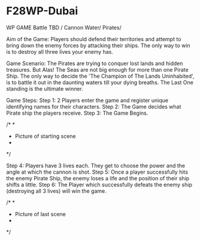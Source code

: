 # F28WP-Dubai<TASKS>
WP GAME
Battle TBD / Cannon Water/ Pirates/ 
 

Aim of the Game:
Players should defend their territories and attempt to bring down the enemy forces by attacking their ships. The only way to win is to destroy all three lives your enemy has. 

Game Scenario:
The Pirates are trying to conquer lost lands and hidden treasures. But Alas! The Seas are not big enough for more than one Pirate Ship. The only way to decide the 'The Champion of The Lands Uninhabited', is to battle it out in the daunting waters till your dying breaths. The Last One standing is the ultimate winner.

Game Steps:
Step 1: 2 Players enter the game and register unique identifying names for their characters.
Step 2: The Game decides what Pirate ship the players receive.
Step 3: The Game Begins.


/*
 *
 * Picture of starting scene
 * 
 */
 
Step 4: Players have 3 lives each. They get to choose the power and the angle at which the cannon is shot. 
Step 5: Once a player successfully hits the enemy Pirate Ship, the enemy loses a life and the position of their ship shifts a little.
Step 6: The Player which successfully defeats the enemy ship (destroying all 3 lives) will win the game.

/*
 *
 * Picture of last scene
 * 
 */
 
 
 
